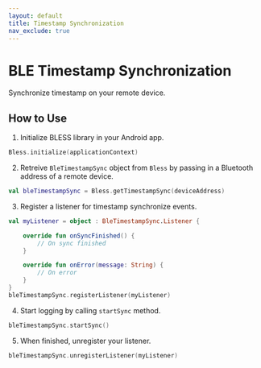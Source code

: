 ```yaml
---
layout: default
title: Timestamp Synchronization
nav_exclude: true
---
```

# BLE Timestamp Synchronization
Synchronize timestamp on your remote device.

## How to Use
1. Initialize BLESS library in your Android app.
```kotlin
Bless.initialize(applicationContext)
```
2. Retreive `BleTimestampSync` object from `Bless` by passing in a Bluetooth address of a remote device.
```kotlin
val bleTimestampSync = Bless.getTimestampSync(deviceAddress)
```
3. Register a listener for timestamp synchronize events.
```kotlin
val myListener = object : BleTimestampSync.Listener {

    override fun onSyncFinished() {
        // On sync finished
    }

    override fun onError(message: String) {
        // On error
    }
}
bleTimestampSync.registerListener(myListener)
```
4. Start logging by calling `startSync` method.
```kotlin
bleTimestampSync.startSync()
```
5. When finished, unregister your listener.
```kotlin
bleTimestampSync.unregisterListener(myListener)
```
